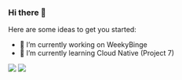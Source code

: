 ### Hi there 👋

Here are some ideas to get you started:

- 🔭 I’m currently working on WeekyBinge
- 🌱 I’m currently learning Cloud Native (Project 7)


<img src="https://github-readme-stats.vercel.app/api?username=riteshsonawane1372&show_icons=true&theme=radical">



<img src= "https://github-readme-stats.vercel.app/api/top-langs/?username=riteshsonawane1372&layout=compact&theme=radical">
